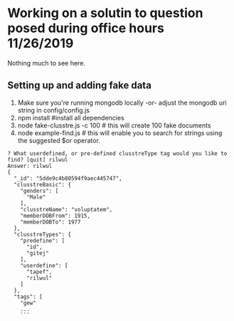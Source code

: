 # Working on a solutin to question posed during office hours 11/26/2019

Nothing much to see here.

## Setting up and adding fake data

1. Make sure you're running mongodb locally -or- adjust the mongodb uri string in config/config.js
2. npm install #install all dependencies
3. node fake-clusstre.js -c 100 # this will create 100 fake documents
4. node example-find.js # this will enable you to search for strings using the suggested $or operator.

```
? What userdefined, or pre-defined clusstreType tag would you like to find? [quit] rilwul
Answer: rilwul
{
  "_id": "5dde9c4b80594f9aec445747",
  "clusstreBasic": {
    "genders": [
      "Male"
    ],
    "clusstreName": "voluptatem",
    "memberDOBFrom": 1915,
    "memberDOBTo": 1977
  },
  "clusstreTypes": {
    "predefine": [
      "id",
      "gitej"
    ],
    "userdefine": [
      "tapef",
      "rilwul"
    ]
  },
  "tags": [
    "gew"
    ...
    ```